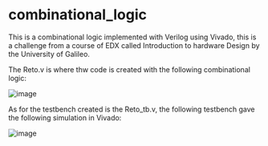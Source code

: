 # combinational_logic
This is a combinational logic implemented with Verilog using Vivado, this is a challenge from a course of EDX called Introduction to hardware Design by the University of Galileo. 

The Reto.v is where thw code is created with the following combinational logic:

![image](https://user-images.githubusercontent.com/66384782/139376594-bf183f76-4137-4a52-8bfc-810ab52fd9d6.png)

As for the testbench created is the Reto_tb.v, the following testbench gave the following simulation in Vivado:

![image](https://user-images.githubusercontent.com/66384782/139376858-450a7fee-71f6-4606-b0ff-c932504f76de.png)

